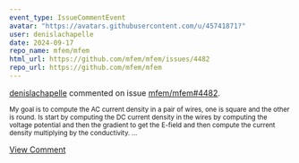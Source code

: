 ```yaml
---
event_type: IssueCommentEvent
avatar: "https://avatars.githubusercontent.com/u/45741871?"
user: denislachapelle
date: 2024-09-17
repo_name: mfem/mfem
html_url: https://github.com/mfem/mfem/issues/4482
repo_url: https://github.com/mfem/mfem
---
```


<a href='https://github.com/denislachapelle' target='_blank'>denislachapelle</a> commented on issue <a href='https://github.com/mfem/mfem/issues/4482' target='_blank'>mfem/mfem#4482</a>.

<small>My goal is to compute the AC current density in a pair of wires, one is square and the other is round. Is start by computing the DC current density in the wires by computing the voltage potential and then the gradient to get the E-field and then compute the current density multiplying by the conductivity....</small>

<a href='https://github.com/mfem/mfem/issues/4482' target='_blank'>View Comment</a>